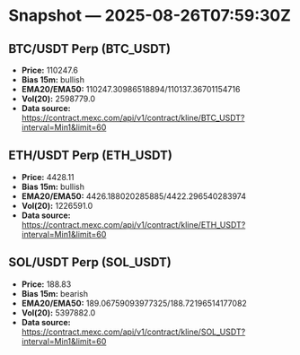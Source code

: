 # Snapshot — 2025-08-26T07:59:30Z

## BTC/USDT Perp (BTC_USDT)
- **Price:** 110247.6
- **Bias 15m:** bullish
- **EMA20/EMA50:** 110247.30986518894/110137.36701154716
- **Vol(20):** 2598779.0
- **Data source:** https://contract.mexc.com/api/v1/contract/kline/BTC_USDT?interval=Min1&limit=60

## ETH/USDT Perp (ETH_USDT)
- **Price:** 4428.11
- **Bias 15m:** bullish
- **EMA20/EMA50:** 4426.188020285885/4422.296540283974
- **Vol(20):** 1226591.0
- **Data source:** https://contract.mexc.com/api/v1/contract/kline/ETH_USDT?interval=Min1&limit=60

## SOL/USDT Perp (SOL_USDT)
- **Price:** 188.83
- **Bias 15m:** bearish
- **EMA20/EMA50:** 189.06759093977325/188.72196514177082
- **Vol(20):** 5397882.0
- **Data source:** https://contract.mexc.com/api/v1/contract/kline/SOL_USDT?interval=Min1&limit=60
